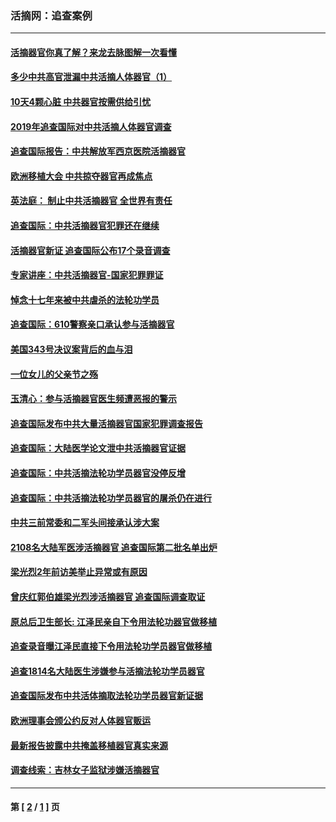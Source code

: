 ### 活摘网：追查案例
---
#### [活摘器官你真了解？来龙去脉图解一次看懂](../../pages/nf5880/n13013820.md?03270430) 
#### [多少中共高官泄漏中共活摘人体器官（1）](../../pages/nf5880/n12671234.md?03270430) 
#### [10天4颗心脏 中共器官按需供给引忧](../../pages/nf5880/n12326366.md?03270430) 
#### [2019年追查国际对中共活摘人体器官调查](../../pages/nf5880/n11917733.md?03270430) 
#### [追查国际报告：中共解放军西京医院活摘器官](../../pages/nf5880/n11838359.md?03270430) 
#### [欧洲移植大会 中共掠夺器官再成焦点](../../pages/nf5880/n11538883.md?03270430) 
#### [英法庭： 制止中共活摘器官 全世界有责任](../../pages/nf5880/n11330691.md?03270430) 
#### [追查国际：中共活摘器官犯罪还在继续](../../pages/nf5880/n11218301.md?03270430) 
#### [活摘器官新证 追查国际公布17个录音调查](../../pages/nf5880/n10897744.md?03270430) 
#### [专家讲座：中共活摘器官-国家犯罪罪证](../../pages/nf5880/n8828153.md?03270430) 
#### [悼念十七年来被中共虐杀的法轮功学员](../../pages/nf5880/n8124823.md?03270430) 
#### [追查国际：610警察亲口承认参与活摘器官](../../pages/nf5880/n8109067.md?03270430) 
#### [美国343号决议案背后的血与泪](../../pages/nf5880/n8020684.md?03270430) 
#### [一位女儿的父亲节之殇](../../pages/nf5880/n8014122.md?03270430) 
#### [玉清心：参与活摘器官医生频遭恶报的警示](../../pages/nf5880/n4637546.md?03270430) 
#### [追查国际发布中共大量活摘器官国家犯罪调查报告](../../pages/nf5880/n4613428.md?03270430) 
#### [追查国际：大陆医学论文泄中共活摘器官证据](../../pages/nf5880/n4608794.md?03270430) 
#### [追查国际：中共活摘法轮功学员器官没停反增](../../pages/nf5880/n4584075.md?03270430) 
#### [追查国际：中共活摘法轮功学员器官的屠杀仍在进行](../../pages/nf5880/n4299154.md?03270430) 
#### [中共三前常委和二军头间接承认涉大案](../../pages/nf5880/n4286244.md?03270430) 
#### [2108名大陆军医涉活摘器官 追查国际第二批名单出炉](../../pages/nf5880/n4284769.md?03270430) 
#### [梁光烈2年前访美举止异常或有原因](../../pages/nf5880/n4279686.md?03270430) 
#### [曾庆红郭伯雄梁光烈涉活摘器官 追查国际调查取证](../../pages/nf5880/n4278462.md?03270430) 
#### [原总后卫生部长: 江泽民亲自下令用法轮功器官做移植](../../pages/nf5880/n4263864.md?03270430) 
#### [追查录音曝江泽民直接下令用法轮功学员器官做移植](../../pages/nf5880/n4261268.md?03270430) 
#### [追查1814名大陆医生涉嫌参与活摘法轮功学员器官](../../pages/nf5880/n4259055.md?03270430) 
#### [追查国际发布中共活体摘取法轮功学员器官新证据](../../pages/nf5880/n4258255.md?03270430) 
#### [欧洲理事会颁公约反对人体器官贩运](../../pages/nf5880/n4206955.md?03270430) 
#### [最新报告披露中共掩盖移植器官真实来源](../../pages/nf5880/n4140084.md?03270430) 
#### [调查线索：吉林女子监狱涉嫌活摘器官](../../pages/nf5880/n4044366.md?03270430) 

---
#### 第 [ [2](./2.md?03270430) / [1](./1.md?03270430) ] 页

